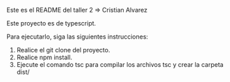 Este es el README del taller 2 => Cristian Alvarez

Este proyecto es de typescript.

Para ejecutarlo, siga las siguientes instrucciones:

1. Realice el git clone del proyecto.
2. Realice npm install.
3. Ejecute el comando tsc para compilar los archivos tsc y crear la carpeta dist/